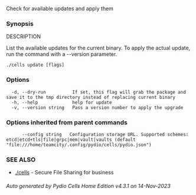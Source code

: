 Check for available updates and apply them

### Synopsis


DESCRIPTION

  List the available updates for the current binary.
  To apply the actual update, run the command with a --version parameter.


```
./cells update [flags]
```

### Options

```
  -d, --dry-run          If set, this flag will grab the package and save it to the tmp directory instead of replacing current binary
  -h, --help             help for update
  -v, --version string   Pass a version number to apply the upgrade
```

### Options inherited from parent commands

```
      --config string   Configuration storage URL. Supported schemes: etcd|etcd+tls|file|grpc|mem|vault|vaults (default "file:///home/teamcity/.config/pydio/cells/pydio.json")
```

### SEE ALSO

* [./cells](./cells)	 - Secure File Sharing for business

###### Auto generated by Pydio Cells Home Edition v4.3.1 on 14-Nov-2023
